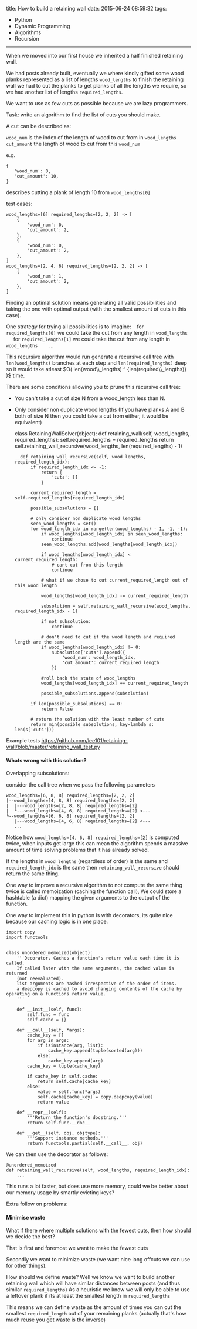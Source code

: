 title: How to build a retaining wall
date: 2015-06-24 08:59:32
tags: 
- Python
- Dynamic Programming
- Algorithms
- Recursion
---

When we moved into our first house we inherited a half finished retaining wall.

We had posts already built, 
eventually we where kindly gifted some wood planks represented as a list of lengths `wood_lengths`
to finish the retaining wall we had to cut the planks to get planks of all the lengths we require, 
so we had another list of lengths `required_lengths`.

We want to use as few cuts as possible because we are lazy programmers.

Task: write an algorithm to find the list of cuts you should make.

A cut can be described as:
 
 
 `wood_num` is the index of the length of wood to cut from in `wood_lengths` 
 `cut_amount` the length of wood to cut from this `wood_num`
 
 e.g.
 
 ```
 {
    'wood_num': 0,
    'cut_amount': 10,
 }
 ```
 describes cutting a plank of length 10 from `wood_lengths[0]`

test cases:

```
wood_lengths=[6] required_lengths=[2, 2, 2] -> [
    {
        'wood_num': 0,
        'cut_amount': 2,
    },
    {
        'wood_num': 0,
        'cut_amount': 2,
    },
]
wood_lengths=[2, 4, 6] required_lengths=[2, 2, 2] -> [
    {
        'wood_num': 1,
        'cut_amount': 2,
    },
]
```

Finding an optimal solution means generating all valid possibilities and taking the one with optimal output (with the smallest amount of cuts in this case).

One strategy for trying all possibilities is to imagine:
&nbsp;&nbsp; for `required_lengths[0]` we could take the cut from any length in `wood_lengths`
&nbsp;&nbsp;&nbsp;&nbsp; for `required_lengths[1]` we could take the cut from any length in `wood_lengths`
&nbsp;&nbsp;&nbsp;&nbsp;&nbsp;&nbsp; ...


This recursive algorithm would run generate a recursive call tree with `len(wood_lengths)` branches at each step and `len(required_lengths)` deep
 so it would take atleast $O( len(wood\\_lengths) ^ {len(required\\_lengths)} )$ time.
 
There are some conditions allowing you to prune this recursive call tree: 
- You can't take a cut of size N from a wood_length less than N.
- Only consider non duplicate wood lengths (If you have planks A and B both of size N then you could take a cut from either, it would be equivalent)


    class RetainingWallSolver(object):
        def retaining_wall(self, wood_lengths, required_lengths):
            self.required_lengths = required_lengths
            return self.retaining_wall_recursive(wood_lengths, len(required_lengths) - 1)
    
        def retaining_wall_recursive(self, wood_lengths, required_length_idx):
            if required_length_idx <= -1:
                return {
                    'cuts': []
                }
    
            current_required_length = self.required_lengths[required_length_idx]
    
            possible_subsolutions = []
    
            # only consider non duplicate wood lengths
            seen_wood_lengths = set()
            for wood_length_idx in range(len(wood_lengths) - 1, -1, -1):
                if wood_lengths[wood_length_idx] in seen_wood_lengths:
                    continue
                seen_wood_lengths.add(wood_lengths[wood_length_idx])
    
                if wood_lengths[wood_length_idx] < current_required_length:
                    # cant cut from this length
                    continue
    
                # what if we chose to cut current_required_length out of this wood length
    
                wood_lengths[wood_length_idx] -= current_required_length
    
                subsolution = self.retaining_wall_recursive(wood_lengths, required_length_idx - 1)
    
                if not subsolution:
                    continue
    
                # don't need to cut if the wood length and required length are the same
                if wood_lengths[wood_length_idx] != 0:
                    subsolution['cuts'].append({
                        'wood_num': wood_length_idx,
                        'cut_amount': current_required_length
                    })
    
                #roll back the state of wood_lengths
                wood_lengths[wood_length_idx] += current_required_length
    
                possible_subsolutions.append(subsolution)
    
            if len(possible_subsolutions) == 0:
                return False
    
            # return the solution with the least number of cuts
            return min(possible_subsolutions, key=lambda s: len(s['cuts']))


Example tests https://github.com/lee101/retaining-wall/blob/master/retaining_wall_test.py

#### Whats wrong with this solution?

Overlapping subsolutions:

consider the call tree when we pass the following parameters


    wood_lengths=[6, 8, 8] required_lengths=[2, 2, 2]
    |--wood_lengths=[4, 8, 8] required_lengths=[2, 2]
    |  |---wood_lengths=[2, 8, 8] required_lengths=[2]
    |  └---wood_lengths=[4, 6, 8] required_lengths=[2] <---
    └--wood_lengths=[6, 6, 8] required_lengths=[2, 2]
       |---wood_lengths=[4, 6, 8] required_lengths=[2] <---
       ...

Notice how `wood_lengths=[4, 6, 8] required_lengths=[2]` is computed twice, 
when inputs get large this can mean the algorithm spends a massive amount of time solving problems that it has already solved.

If the lengths in `wood_lengths` (regardless of order) is the same and `required_length_idx` is the same then `retaining_wall_recursive` should return the same thing.

One way to improve a recursive algorithm to not compute the same thing twice is called memoization (caching the function call), 
We could store a hashtable (a dict) mapping the given arguments to the output of the function.

One way to implement this in python is with decorators, its quite nice because our caching logic is in one place.
    
    
    import copy
    import functools
    
    
    class unordered_memoized(object):
        '''Decorator. Caches a function's return value each time it is called.
        If called later with the same arguments, the cached value is returned
        (not reevaluated).
        list arguments are hashed irrespective of the order of items.
        a deepcopy is cached to avoid changing contents of the cache by operating on a functions return value.
        '''
    
        def __init__(self, func):
            self.func = func
            self.cache = {}
    
        def __call__(self, *args):
            cache_key = []
            for arg in args:
                if isinstance(arg, list):
                    cache_key.append(tuple(sorted(arg)))
                else:
                    cache_key.append(arg)
            cache_key = tuple(cache_key)
    
            if cache_key in self.cache:
                return self.cache[cache_key]
            else:
                value = self.func(*args)
                self.cache[cache_key] = copy.deepcopy(value)
                return value
    
        def __repr__(self):
            '''Return the function's docstring.'''
            return self.func.__doc__
    
        def __get__(self, obj, objtype):
            '''Support instance methods.'''
            return functools.partial(self.__call__, obj)

We can then use the decorator as follows:


    @unordered_memoized
    def retaining_wall_recursive(self, wood_lengths, required_length_idx):
        ...


This runs a lot faster, but does use more memory, could we be better about our memory usage by smartly evicting keys?


Extra follow on problems:

#### Minimise waste

What if there where multiple solutions with the fewest cuts, then how should we decide the best?

That is first and foremost we want to make the fewest cuts

Secondly we want to minimize waste (we want nice long offcuts we can use for other things).

How should we define waste?
Well we know we want to build another retaining wall which will have similar distances between posts (and thus similar `required_lengths`)
As a heuristic we know we will only be able to use a leftover plank if its at least the smallest length in `required_lengths`

This means we can define waste as the amount of times you can cut the smallest `required_length` out of your remaining planks (actually that's how much reuse you get waste is the inverse)

